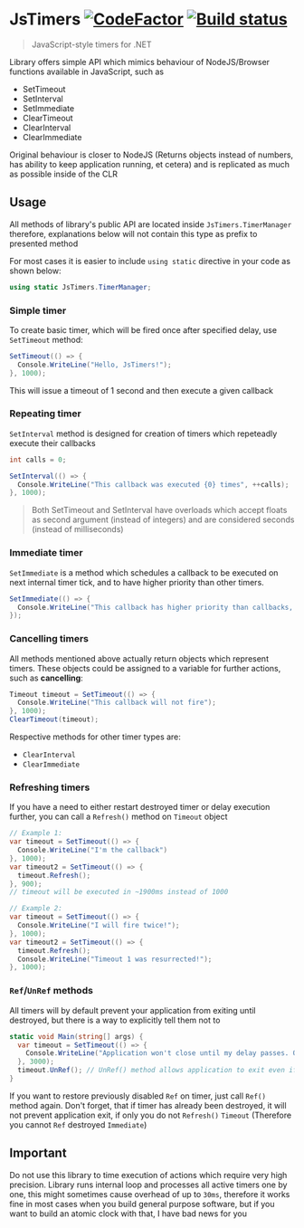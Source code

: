 # JsTimers [![CodeFactor](https://www.codefactor.io/repository/github/2chevskii/jstimers/badge)](https://www.codefactor.io/repository/github/2chevskii/jstimers) [![Build status](https://ci.appveyor.com/api/projects/status/sbvtwbsx4qlg0h5l/branch/master?svg=true)](https://ci.appveyor.com/project/2chevskii/jstimers/branch/master)

> JavaScript-style timers for .NET

Library offers simple API which mimics behaviour of NodeJS/Browser functions available in JavaScript, such as

- SetTimeout
- SetInterval
- SetImmediate
- ClearTimeout
- ClearInterval
- ClearImmediate

Original behaviour is closer to NodeJS (Returns objects instead of numbers, has ability to keep application running, et cetera) and is replicated as much as possible inside of the CLR

## Usage

All methods of library's public API are located inside `JsTimers.TimerManager` therefore, explanations below will not contain this type as prefix to presented method

For most cases it is easier to include `using static` directive in your code as shown below:

```cs
using static JsTimers.TimerManager;
```

### Simple timer

To create basic timer, which will be fired once after specified delay, use `SetTimeout` method:

```cs
SetTimeout(() => {
  Console.WriteLine("Hello, JsTimers!");
}, 1000);
```

This will issue a timeout of 1 second and then execute a given callback

### Repeating timer

`SetInterval` method is designed for creation of timers which repeteadly execute their callbacks

```cs
int calls = 0;

SetInterval(() => {
  Console.WriteLine("This callback was executed {0} times", ++calls);
}, 1000);
```

> Both SetTimeout and SetInterval have overloads which accept floats
> as second argument (instead of integers) and are considered seconds (instead of milliseconds)

### Immediate timer

`SetImmediate` is a method which schedules a callback to be executed on next internal timer tick, and to have higher priority than other timers.

```cs
SetImmediate(() => {
  Console.WriteLine("This callback has higher priority than callbacks, scheduled with SetTimeout or SetInterval");
});
```

### Cancelling timers

All methods mentioned above actually return objects which represent timers. These objects could be assigned to a variable for further actions, such as **cancelling**:

```cs
Timeout timeout = SetTimeout(() => {
  Console.WriteLine("This callback will not fire");
}, 1000);
ClearTimeout(timeout);
```

Respective methods for other timer types are:

- `ClearInterval`
- `ClearImmediate`

### Refreshing timers

If you have a need to either restart destroyed timer or delay execution further, you can call a `Refresh()` method on `Timeout` object

```cs
// Example 1:
var timeout = SetTimeout(() => {
  Console.WriteLine("I'm the callback")
}, 1000);
var timeout2 = SetTimeout(() => {
  timeout.Refresh();
}, 900);
// timeout will be executed in ~1900ms instead of 1000

// Example 2:
var timeout = SetTimeout(() => {
  Console.WriteLine("I will fire twice!");
}, 1000);
var timeout2 = SetTimeout(() => {
  timeout.Refresh();
  Console.WriteLine("Timeout 1 was resurrected!");
}, 1000);

```

### `Ref`/`UnRef` methods

All timers will by default prevent your application from exiting until destroyed, but there is a way to explicitly tell them not to

```cs
static void Main(string[] args) {
  var timeout = SetTimeout(() => {
    Console.WriteLine("Application won't close until my delay passes. Oh, wait...")
  }, 3000);
  timeout.UnRef(); // UnRef() method allows application to exit even if timer has not been destroyed yet
}
```

If you want to restore previously disabled `Ref` on timer, just call `Ref()` method again. Don't forget, that if timer has already been destroyed, it will not prevent application exit, if only you do not `Refresh()` `Timeout` (Therefore you cannot `Ref` destroyed `Immediate`)

## Important

Do not use this library to time execution of actions which require very high precision. Library runs internal loop and processes all active timers one by one, this might sometimes cause overhead of up to `30ms`, therefore it works fine in most cases when you build general purpose software, but if you want to build an atomic clock with that, I have bad news for you
